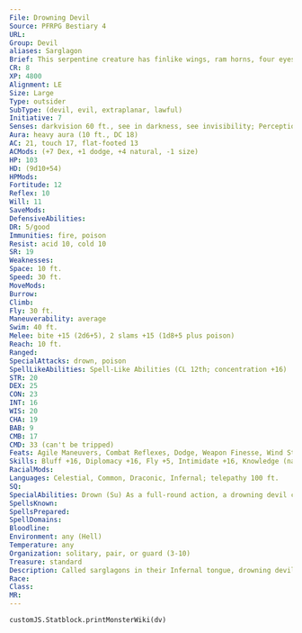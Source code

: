 ```yaml
---
File: Drowning Devil
Source: PFRPG Bestiary 4
URL: 
Group: Devil
aliases: Sarglagon
Brief: This serpentine creature has finlike wings, ram horns, four eyes, and arms that end in masses of tentacles.
CR: 8
XP: 4800
Alignment: LE
Size: Large
Type: outsider
SubType: (devil, evil, extraplanar, lawful)
Initiative: 7
Senses: darkvision 60 ft., see in darkness, see invisibility; Perception +17
Aura: heavy aura (10 ft., DC 18)
AC: 21, touch 17, flat-footed 13
ACMods: (+7 Dex, +1 dodge, +4 natural, -1 size)
HP: 103
HD: (9d10+54)
HPMods: 
Fortitude: 12
Reflex: 10
Will: 11
SaveMods: 
DefensiveAbilities: 
DR: 5/good
Immunities: fire, poison
Resist: acid 10, cold 10
SR: 19
Weaknesses: 
Space: 10 ft.
Speed: 30 ft.
MoveMods: 
Burrow: 
Climb: 
Fly: 30 ft.
Maneuverability: average
Swim: 40 ft.
Melee: bite +15 (2d6+5), 2 slams +15 (1d8+5 plus poison)
Reach: 10 ft.
Ranged: 
SpecialAttacks: drown, poison
SpellLikeAbilities: Spell-Like Abilities (CL 12th; concentration +16)  Constant-see invisibility, water breathing  At Will-control water, curse water, discern lies, greater teleport (self plus 50 lbs. of objects only), hydraulic pushAPG  3/day-hydraulic torrentAPG, poison (DC 18), protection from good  1/day-freedom of movement, summon (level 4, 1 drowning devil 35%)
STR: 20
DEX: 25
CON: 23
INT: 16
WIS: 20
CHA: 19
BAB: 9
CMB: 17
CMD: 33 (can't be tripped)
Feats: Agile Maneuvers, Combat Reflexes, Dodge, Weapon Finesse, Wind Stance
Skills: Bluff +16, Diplomacy +16, Fly +5, Intimidate +16, Knowledge (nature) +15, Knowledge (planes) +15, Perception +17, Sense Motive +17, Stealth +15, Swim +25
RacialMods: 
Languages: Celestial, Common, Draconic, Infernal; telepathy 100 ft.
SQ: 
SpecialAbilities: Drown (Su) As a full-round action, a drowning devil can summon murky water into the lungs of a single target within 30 feet. If the target can't breathe water, it's unable hold its breath and immediately begins to drown. At the start of its next turn, the target must succeed at a DC 18 Fortitude save to cough up this water or it falls unconscious and is brought to 0 hit points. On the next round, the target must save successfully again or drop to -1 hit point and start dying; on the third round it must save successfully again or die. The save DC is Charisma-based.  Heavy Aura (Su) Whenever a creature enters the drowning devil's heavy aura, it must succeed at a DC 18 Will save or reduce its speed as if carrying a load one step higher or wearing armor one category heavier (whichever is worse), and its armor check penalty increases by 2. A creature already carrying a heavy load or wearing heavy armor that fails its save can't move as long as it remains in the affected area. A creature that saves against a drowning devil's heavy aura is immune to that devil's aura for 24 hours. The save DC is Charisma-based.  Poison (Ex) Slam-injury; save Fort DC 20; frequency 1/round for 6 rounds; effect 1d4 Str; cure 2 consecutive saves.
SpellsKnown: 
SpellsPrepared: 
SpellDomains: 
Bloodline: 
Environment: any (Hell)
Temperature: any
Organization: solitary, pair, or guard (3-10)
Treasure: standard
Description: Called sarglagons in their Infernal tongue, drowning devils take great pride in being the best-adapted guardians of Hell's waterways, and are among the few fiends who travel the seas and rivers of the multiverse as part of larger infernal plots. Even in the air or on the ground, a drowning devil moves with a haunting litheness as though it were swimming. A typical drowning devil weighs 600 pounds, and can exceed 15 feet from head to tail.
Race: 
Class: 
MR: 
---
```

```dataviewjs
customJS.Statblock.printMonsterWiki(dv)
```
